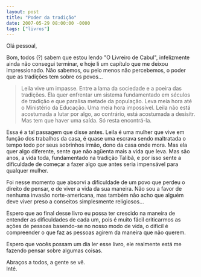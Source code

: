 ```yaml
---
layout: post
title: "Poder da tradição"
date: 2007-05-29 08:00:00 -0000
tags: ["livros"]
---
```

Olá pessoal,

Bom, todos (?) sabem que estou lendo "O Livreiro de Cabul", infelizmente ainda não consegui terminar, e hoje li um capítulo que me deixou impressionado. Não sabemos, ou pelo menos não percebemos, o poder que as tradições tem sobre os povos...

<blockquote class="citacao-especial">Leila vive um impasse. Entre a lama da sociedade e a poeira das tradições. Ela quer enfrentar um sistema fundamentado em séculos de tradição e que paralisa metade da população. Leva meia hora até o Ministério da Educação. Uma meia hora impossível. Leila não está acostumada a lutar por algo, ao contrário, está acostumada a desisitr. Mas tem que haver uma saída. Só resta encontrá-la.</blockquote>

Essa é a tal passagem que disse antes. Leila é uma mulher que vive em função dos trabalhos da casa, é quase uma escrava sendo maltratada o tempo todo por seus sobrinhos irmão, dono da casa onde mora. Mas ela quer algo diferente, sente que não agüenta mais a vida que leva. Mas são anos, a vida toda, fundamentado na tradição Talibã, e por isso sente a dificuldade de começar a fazer algo que antes seria impensável para qualquer mulher.

Foi nesse momento que absorvi a dificuldade de um povo que perdeu o direito de pensar, e de viver a vida da sua maneira. Não sou a favor de nenhuma invasão norte-americana, mas também não acho que alguém deve viver preso a conseitos simplesmente religiosos...

Espero que ao final desse livro eu possa ter crescido na maneira de entender as dificuldades de cada um, pois é muito fácil criticarmos as ações de pessoas basendo-se no nosso modo de vida, o difícil é compreender o que faz as pessoas agirem da maneira que não querem.

Espero que vocês possam um dia ler esse livro, ele realmente está me fazendo pensar sobre algumas coisas.

Abraços a todos, a gente se vê.  
Inté.
